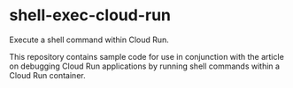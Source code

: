 # shell-exec-cloud-run
Execute a shell command within Cloud Run.

This repository contains sample code for use in conjunction with the article on
debugging Cloud Run applications by running shell commands within a Cloud Run container.

